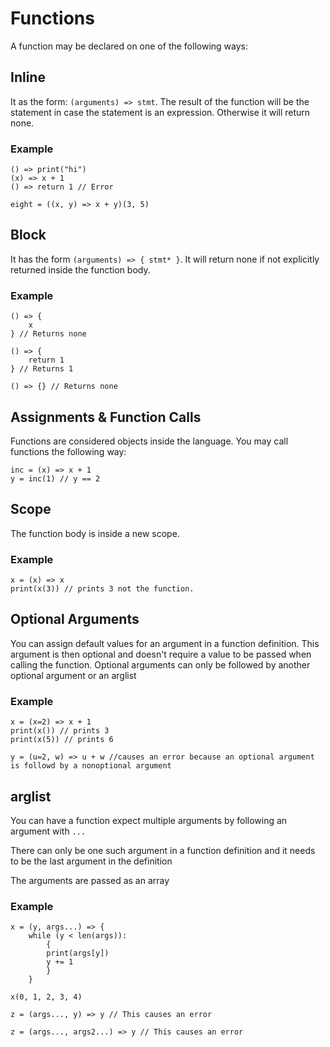 # Functions
A function may be declared on one of the following ways:

## Inline
It as the form: `(arguments) => stmt`. The result of the function will be the statement in case the statement is an expression. Otherwise it will return none.

### Example

```
() => print("hi")
(x) => x + 1
() => return 1 // Error 

eight = ((x, y) => x + y)(3, 5)

```

## Block
It has the form `(arguments) => { stmt* }`. It will return none if not explicitly returned inside the function body.

### Example

```
() => {
    x
} // Returns none

() => {
    return 1
} // Returns 1

() => {} // Returns none
```

## Assignments & Function Calls
Functions are considered objects inside the language. You may call functions the following way:

```
inc = (x) => x + 1
y = inc(1) // y == 2
```

## Scope
The function body is inside a new scope.

### Example
```
x = (x) => x
print(x(3)) // prints 3 not the function.
```

## Optional Arguments

You can assign default values for an argument in a function definition. This argument is then optional and doesn't
require a value to be passed when calling the function. Optional arguments can only be followed by another optional 
argument or an arglist

### Example
```
x = (x=2) => x + 1
print(x()) // prints 3
print(x(5)) // prints 6

y = (u=2, w) => u + w //causes an error because an optional argument is followd by a nonoptional argument
```

## arglist

You can have a function expect multiple arguments by following an argument with `...`

There can only be one such argument in a function definition and it needs to be the last argument in the definition

The arguments are passed as an array

### Example
```
x = (y, args...) => {
    while (y < len(args)): 
        {
        print(args[y])
        y += 1
        }
    }

x(0, 1, 2, 3, 4)

z = (args..., y) => y // This causes an error

z = (args..., args2...) => y // This causes an error
```